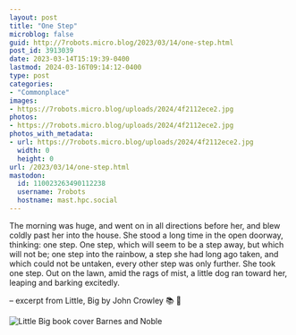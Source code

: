 ```yaml
---
layout: post
title: "One Step"
microblog: false
guid: http://7robots.micro.blog/2023/03/14/one-step.html
post_id: 3913039
date: 2023-03-14T15:19:39-0400
lastmod: 2024-03-16T09:14:12-0400
type: post
categories:
- "Commonplace"
images:
- https://7robots.micro.blog/uploads/2024/4f2112ece2.jpg
photos:
- https://7robots.micro.blog/uploads/2024/4f2112ece2.jpg
photos_with_metadata:
- url: https://7robots.micro.blog/uploads/2024/4f2112ece2.jpg
  width: 0
  height: 0
url: /2023/03/14/one-step.html
mastodon:
  id: 110023263490112238
  username: 7robots
  hostname: mast.hpc.social
---
```


The morning was huge, and went on in all directions before her, and blew coldly past her into the house. She stood a long time in the open doorway, thinking: one step. One step, which will seem to be a step away, but which will not be; one step into the rainbow, a step she had long ago taken, and which could not be untaken, every other step was only further. She took one step. Out on the lawn, amid the rags of mist, a little dog ran toward her, leaping and barking excitedly.

– excerpt from Little, Big by John Crowley 📚 💬

![Little Big book cover Barnes and Noble](https://7robots.micro.blog/uploads/2024/4f2112ece2.jpg "Little Big book cover Barnes and Noble")

